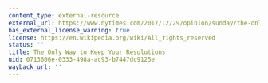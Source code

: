 ```yaml
---
content_type: external-resource
external_url: https://www.nytimes.com/2017/12/29/opinion/sunday/the-only-way-to-keep-your-resolutions.html?&moduleDetail=section-news-0&action=click&contentCollection=Opinion%C2%AEion=Footer&module=MoreInSection&version=WhatsNext&contentID=WhatsNext&pgtype=article
has_external_license_warning: true
license: https://en.wikipedia.org/wiki/All_rights_reserved
status: ''
title: The Only Way to Keep Your Resolutions
uid: 0713606e-0333-498a-ac93-b7447dc9125e
wayback_url: ''
---
```

